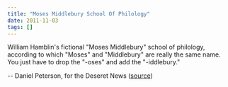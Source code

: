 ```yaml
---
title: "Moses Middlebury School Of Philology"
date: 2011-11-03
tags: []
---
```


William Hamblin's fictional "Moses Middlebury" school of philology, according to which "Moses" and "Middlebury" are really the same name. You just have to drop the "-oses" and add the "-iddlebury."

-- Daniel Peterson, for the Deseret News ([source][source])

[source]: http://www.deseretnews.com/article/700193949/Cherry-picking-similarities-a-powerful-way-to-mislead.html

